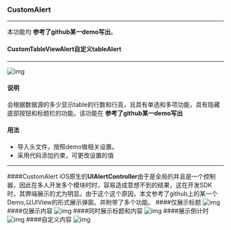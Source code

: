 ### CustomAlert
-----
本功能均 **参考了github某一demo写出**。
#### CustomTableViewAlert自定义tableAlert
-----
![img](https://github.com/wutao23yzd/CustomAlert/blob/master/showDemo.gif)
#### 说明
会根据数据源的多少显示table的行数和行高，且具有单选和多项功能，具有隐藏底部按钮和标题栏的功能。该功能在 **参考了github某一demo写出**
#### 用法
- 导入头文件，按照demo做相关设置。
- 采用代码添加约束，可更改设置的值
-----
####CustomAlert
iOS原生的**UIAlertController**由于是全局的并且是一个控制器，因此在多人开发多个模块时时，容易造成意想不到的结果，这在开发SDK时，其弊端展示的尤为明显。由于这个这个原因，本文参考了github上的某一个Demo,以UIView的形式展示弹窗。并附带了多个功能。
####仅展示标题
![img](https://github.com/wutao23yzd/CustomAlert/blob/master/title.gif)
####仅展示内容
![img](https://github.com/wutao23yzd/CustomAlert/blob/master/msg.gif)
####同时展示标题和内容
![img](https://github.com/wutao23yzd/CustomAlert/blob/master/titleAndMsg.gif)
####展示倒计时
![img](https://github.com/wutao23yzd/CustomAlert/blob/master/3scountdown.gif)
####自定义内容
![img](https://github.com/wutao23yzd/CustomAlert/blob/master/none.gif)
